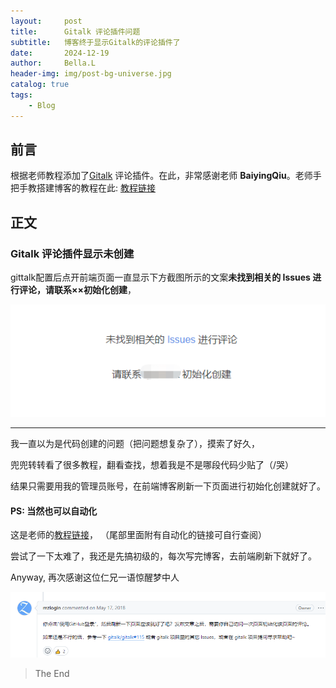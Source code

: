 ```yaml
---
layout:     post
title:      Gitalk 评论插件问题
subtitle:   博客终于显示Gitalk的评论插件了
date:       2024-12-19
author:     Bella.L
header-img: img/post-bg-universe.jpg
catalog: true
tags:
    - Blog
---
```



## 前言

根据老师教程添加了[Gitalk](https://github.com/gitalk/gitalk) 评论插件。在此，非常感谢老师 **BaiyingQiu**。老师手把手教搭建博客的教程在此:
[教程链接](https://github.com/qiubaiying/qiubaiying.github.io/wiki/%E5%8D%9A%E5%AE%A2%E6%90%AD%E5%BB%BA%E8%AF%A6%E7%BB%86%E6%95%99%E7%A8%8B)

## 正文

### Gitalk 评论插件显示未创建

gittalk配置后点开前端页面一直显示下方截图所示的文案**未找到相关的 Issues 进行评论，请联系××初始化创建**，

![](https://raw.githubusercontent.com/bellakeeplearning/Bellaimagebed/main/img/20240125182450.png)

***

我一直以为是代码创建的问题（把问题想复杂了），摸索了好久，

兜兜转转看了很多教程，翻看查找，想着我是不是哪段代码少贴了（/哭）

结果只需要用我的管理员账号，在前端博客刷新一下页面进行初始化创建就好了。



#### PS: 当然也可以自动化

这是老师的[教程链接](https://qiubaiying.github.io/2017/12/19/%E4%B8%BA%E5%8D%9A%E5%AE%A2%E6%B7%BB%E5%8A%A0-Gitalk-%E8%AF%84%E8%AE%BA%E6%8F%92%E4%BB%B6/)，
（尾部里面附有自动化的链接可自行查阅）

尝试了一下太难了，我还是先搞初级的，每次写完博客，去前端刷新下就好了。

Anyway, 再次感谢这位仁兄一语惊醒梦中人

![](https://raw.githubusercontent.com/bellakeeplearning/Bellaimagebed/main/img/20240125182619.png)


>The End
